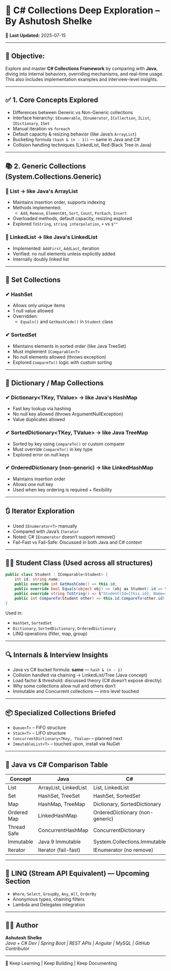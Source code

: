 # 🚀 C# Collections Deep Exploration – By Ashutosh Shelke

📅 **Last Updated:** 2025-07-15

---

## 🧠 Objective:
Explore and master **C# Collections Framework** by comparing with **Java**, diving into internal behaviors, overriding mechanisms, and real-time usage. This also includes implementation examples and interview-level insights.

---

## ✅ 1. Core Concepts Explored

- Differences between Generic vs Non-Generic collections
- Interface hierarchy: `IEnumerable`, `IEnumerator`, `ICollection`, `IList`, `IDictionary`, `ISet`
- Manual iteration vs `foreach`
- Default capacity & resizing behavior (like Java’s `ArrayList`)
- Bucketing formula `(hash & (n - 1))` — same in Java and C#
- Collision handling techniques (LinkedList, Red-Black Tree in Java)

---

## 📚 2. Generic Collections (System.Collections.Generic)

### 🔹 List<T> → like Java's ArrayList
- Maintains insertion order, supports indexing
- Methods implemented:
  - `Add`, `Remove`, `ElementAt`, `Sort`, `Count`, `ForEach`, `Insert`
- Overloaded methods, default capacity, resizing explored
- Explored `ToString`, `string interpolation`, `+` vs `$""`

### 🔹 LinkedList<T> → like Java's LinkedList
- Implemented: `AddFirst`, `AddLast`, iteration
- Verified: no null elements unless explicitly added
- Internally doubly linked list

---

## 🔹 Set Collections

### ✔ HashSet<T>
- Allows only unique items
- 1 null value allowed
- Overridden:
  - `Equals()` and `GetHashCode()` in `Student` class

### ✔ SortedSet<T>
- Maintains elements in sorted order (like Java TreeSet)
- Must implement `IComparable<T>`
- No null elements allowed (throws exception)
- Explored `CompareTo()` logic with custom sorting

---

## 🔹 Dictionary / Map Collections

### ✔ Dictionary<TKey, TValue> → like Java's HashMap
- Fast key lookup via hashing
- No null key allowed (throws ArgumentNullException)
- Value duplicates allowed

### ✔ SortedDictionary<TKey, TValue> → like Java TreeMap
- Sorted by key using `CompareTo()` or custom comparer
- Must override `CompareTo()` in key type
- Explored error on null keys

### ✔ OrderedDictionary (non-generic) → like LinkedHashMap
- Maintains insertion order
- Allows one null key
- Used when key ordering is required + flexibility

---

## 🔃 Iterator Exploration

- Used `IEnumerator<T>` manually
- Compared with Java’s `Iterator`
- Noted: C# `IEnumerator` doesn’t support remove()
- Fail-Fast vs Fail-Safe: Discussed in both Java and C# context

---

## 👨‍💻 Student Class (Used across all structures)

```csharp
public class Student : IComparable<Student> {
    int id; string name;
    public override int GetHashCode() => this.id;
    public override bool Equals(object obj) => (obj as Student).id == this.id;
    public override string ToString() => $"Student(Id={this.id}, Name={this.name})";
    public int CompareTo(Student other) => this.id.CompareTo(other.id);
}
```
Used in:
- `HashSet`, `SortedSet`
- `Dictionary`, `SortedDictionary`, `OrderedDictionary`
- LINQ operations (filter, map, group)

---

## 🔍 Internals & Interview Insights

- Java vs C# bucket formula: **same** — `hash & (n - 1)`
- Collision handled via chaining → LinkedList/Tree (Java concept)
- Load factor & threshold: discussed theory (C# doesn’t expose directly)
- Why some collections allow null and others don’t
- Immutable and Concurrent collections — intro level touched

---

## 📦 Specialized Collections Briefed

- `Queue<T>` – FIFO structure
- `Stack<T>` – LIFO structure
- `ConcurrentDictionary<TKey, TValue>` – planned next
- `ImmutableList<T>` – touched upon, install via NuGet

---

## 🔄 Java vs C# Comparison Table

| Concept         | Java                          | C#                              |
|----------------|-------------------------------|----------------------------------|
| List            | ArrayList, LinkedList         | List<T>, LinkedList<T>          |
| Set             | HashSet, TreeSet              | HashSet<T>, SortedSet<T>        |
| Map             | HashMap, TreeMap              | Dictionary, SortedDictionary     |
| Ordered Map     | LinkedHashMap                 | OrderedDictionary (non-generic) |
| Thread Safe     | ConcurrentHashMap             | ConcurrentDictionary             |
| Immutable       | Java 9 Immutable              | System.Collections.Immutable     |
| Iterator        | Iterator (fail-fast)          | IEnumerator (no remove)          |

---

## 🧪 LINQ (Stream API Equivalent) — Upcoming Section

- `Where`, `Select`, `GroupBy`, `Any`, `All`, `OrderBy`
- Anonymous types, chaining filters
- Lambda and Delegates integration

---

## 🧑‍💻 Author

**Ashutosh Shelke**  
_Java + C# Dev | Spring Boot | REST APIs | Angular | MySQL | GitHub Contributor_

---

🚀 Keep Learning | Keep Building | Keep Documenting
